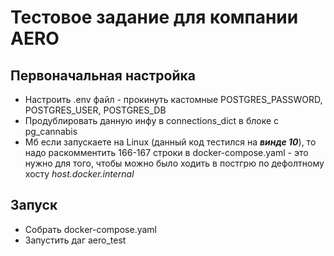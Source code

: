# Тестовое задание для компании AERO
## Первоначальная настройка

- Настроить .env файл - прокинуть кастомные POSTGRES_PASSWORD, POSTGRES_USER, POSTGRES_DB
- Продублировать данную инфу в connections_dict в блоке с pg_cannabis
- Мб если запускаете на Linux (данный код тестился на ***винде 10***), то надо раскомментить 166-167 строки в docker-compose.yaml - это нужно для того, чтобы можно было ходить в постгрю по дефолтному хосту *host.docker.internal*

## Запуск

- Собрать docker-compose.yaml
- Запустить даг aero_test 
